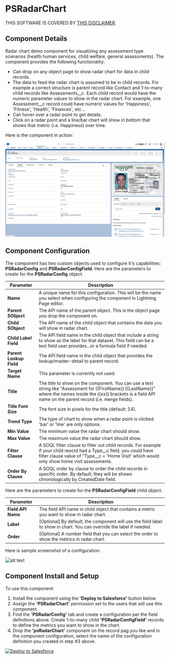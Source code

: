 # PSRadarChart

THIS SOFTWARE IS COVERED BY [THIS DISCLAIMER](https://raw.githubusercontent.com/thedges/Disclaimer/master/disclaimer.txt).

## Component Details

Radar chart demo component for visualizing any assessment type scenarios (health human services, child welfare, general assessments). The component provides the following functionality:
* Can drop on any object page to show radar chart for data in child records. 
* The data to feed the radar chart is assumed to be in child records. For example a correct structure is parent record like Contact and 1-to-many child records like Assessments__c. Each child record would have the numeric parameter values to show in the radar chart. For example, one Assessment__c record could have numeric values for 'Happiness', 'Fitness', 'Health', 'Finances', etc... 
* Can hover over a radar point to get details.
* Click on a radar point and a line/bar chart will show in bottom that shows that metric (i.e. Happiness) over time.

Here is the component in action:

![alt text](https://github.com/thedges/PSRadarChart/blob/master/PSRadarChart.gif "Sample Image")

## Component Configuration

The component has two custom objects used to configure it's capabilities: **PSRadarConfig** and **PSRadarConfigField**. Here are the parameters to create for the **PSRadarConfig** object.

| Parameter | Description |
|-----------|-------------|
| <b>Name</b> | A unique name for this configuration. This will be the name you select when configuring the component in Lightning Page editor.|
| <b>Parent SObject</b> | The API name of the parent object. This is the object page you drop the component on. |
| <b>Child SObject</b> | The API name of the child object that contains the data you will show in radar chart. |
| <b>Child Label Field</b> | The API field name in the child object that include a string to show as the label for that dataset. This field can be a text field user provides...or a formula field if needed.  |
| <b>Parent Lookup Field</b> | The API field name in the child object that provides the lookup/master-detail to parent record. |
| <b>Target Name</b> | This parameter is currently not used. |
| <b>Title</b> | The title to show on the component. You can use a text string like "Assessment for {{FirstName}} {{LastName}}" where the names inside the {{xx}} brackets is a field API name on the parent record (i.e. merge fields). |
| <b>Title Font Size</b> | The font size in pixels for the title (default: 14). |
| <b>Trend Type</b> | The type of chart to show when a radar point is clicked: 'bar' or 'line' are only options. |
| <b>Min Value</b> | The minimum value the radar chart should show. |
| <b>Max Value</b> | The maximum value the radar chart should show. |
| <b>Filter Clause</b> | A SOQL filter clause to filter out child records. For example if your child reocrd had a Type__c field, you could have filter clause value of "Type__c = 'Home Visit' which would only show home visit assessments. |
| <b>Order By Clause</b> | A SOQL order by clause to order the child records in specific order. By default, they will be shown chronologically by CreatedDate field. |

Here are the parameters to create for the **PSRadarConfigField** child object.

| Parameter | Description |
|-----------|-------------|
| <b>Field API Name</b> | The field API name in child object that contains a metric you want to show in radar chart. |
| <b>Label</b> | [Optional] By default, the component will use the field label to show in chart. You can override the label if needed. |
| <b>Order</b> | [Optional] A number field that you can select the order to show the metrics in radar chart. |

Here is sample screenshot of a configuration:

![alt text](https://github.com/thedges/PSRadarChart/blob/master/PSRadarChart-SampleConfig.png "Config Image")

## Component Install and Setup

To use this component:
1. Install the component using the **'Deploy to Salesforce'** button below.
2. Assign the **'PSRadarChart'** permission set to the users that will use this component.
3. Find the **'PSRadarConfig'** tab and create a configuration per the field definitions above. Create 1-to-many child **'PSRadarConfigField'** records to define the metrics you want to show in the chart.
4. Drop the **'psRadarChart'** component on the record pag you like and in the component configuration, select the name of the configuration definition you created in step #3 above.

<a href="https://githubsfdeploy.herokuapp.com">
  <img alt="Deploy to Salesforce"
       src="https://raw.githubusercontent.com/afawcett/githubsfdeploy/master/deploy.png">
</a>

